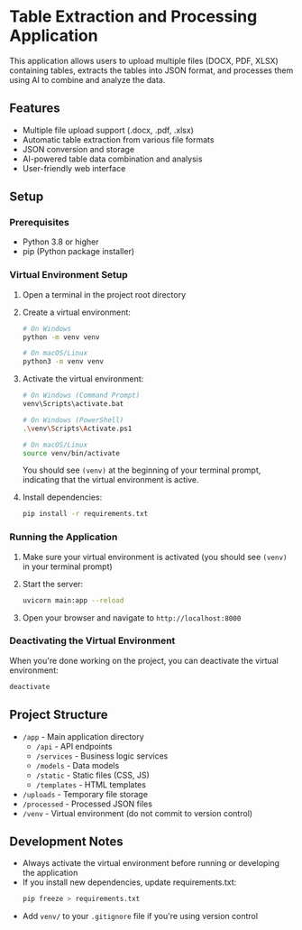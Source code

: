 # Table Extraction and Processing Application

This application allows users to upload multiple files (DOCX, PDF, XLSX) containing tables, extracts the tables into JSON format, and processes them using AI to combine and analyze the data.

## Features

- Multiple file upload support (.docx, .pdf, .xlsx)
- Automatic table extraction from various file formats
- JSON conversion and storage
- AI-powered table data combination and analysis
- User-friendly web interface

## Setup

### Prerequisites

- Python 3.8 or higher
- pip (Python package installer)

### Virtual Environment Setup

1. Open a terminal in the project root directory

2. Create a virtual environment:
   ```bash
   # On Windows
   python -m venv venv
   
   # On macOS/Linux
   python3 -m venv venv
   ```

3. Activate the virtual environment:
   ```bash
   # On Windows (Command Prompt)
   venv\Scripts\activate.bat
   
   # On Windows (PowerShell)
   .\venv\Scripts\Activate.ps1
   
   # On macOS/Linux
   source venv/bin/activate
   ```

   You should see `(venv)` at the beginning of your terminal prompt, indicating that the virtual environment is active.

4. Install dependencies:
   ```bash
   pip install -r requirements.txt
   ```

### Running the Application

1. Make sure your virtual environment is activated (you should see `(venv)` in your terminal prompt)

2. Start the server:
   ```bash
   uvicorn main:app --reload
   ```

3. Open your browser and navigate to `http://localhost:8000`

### Deactivating the Virtual Environment

When you're done working on the project, you can deactivate the virtual environment:
```bash
deactivate
```

## Project Structure

- `/app` - Main application directory
  - `/api` - API endpoints
  - `/services` - Business logic services
  - `/models` - Data models
  - `/static` - Static files (CSS, JS)
  - `/templates` - HTML templates
- `/uploads` - Temporary file storage
- `/processed` - Processed JSON files
- `/venv` - Virtual environment (do not commit to version control)

## Development Notes

- Always activate the virtual environment before running or developing the application
- If you install new dependencies, update requirements.txt:
  ```bash
  pip freeze > requirements.txt
  ```
- Add `venv/` to your `.gitignore` file if you're using version control 
